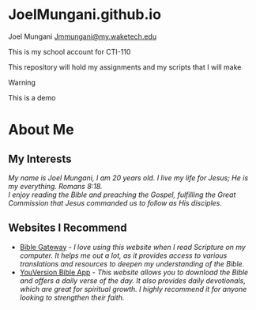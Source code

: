 # JoelMungani.github.io
Joel Mungani Jmmungani@my.waketech.edu

This is my school account for CTI-110

This repository will hold my assignments and my scripts that I will make
>[!WARNING]
>This is a demo
# About Me

## My Interests
*My name is Joel Mungani, I am 20 years old. I live my life for Jesus; He is my everything. Romans 8:18.*  
*I enjoy reading the Bible and preaching the Gospel, fulfilling the Great Commission that Jesus commanded us to follow as His disciples.*

## Websites I Recommend
- [Bible Gateway](https://www.biblegateway.com) - *I love using this website when I read Scripture on my computer. It helps me out a lot, as it provides access to various translations and resources to deepen my understanding of the Bible.*
- [YouVersion Bible App](https://www.bible.com) - *This website allows you to download the Bible and offers a daily verse of the day. It also provides daily devotionals, which are great for spiritual growth. I highly recommend it for anyone looking to strengthen their faith.*

